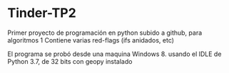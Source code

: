 # Tinder-TP2
Primer proyecto de programación en python subido a github, para algoritmos 1
Contiene varias red-flags (ifs anidados, etc)

El programa se probó desde una maquina Windows 8. usando el IDLE de Python 3.7, de 32 bits
con geopy instalado
